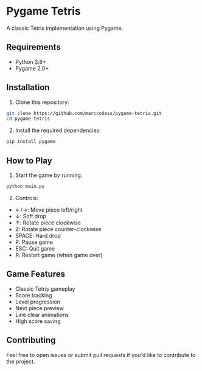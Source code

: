 # Pygame Tetris

A classic Tetris implementation using Pygame.

## Requirements

- Python 3.8+
- Pygame 2.0+

## Installation

1. Clone this repository:
```bash
git clone https://github.com/marccodess/pygame-tetris.git
cd pygame-tetris
```

2. Install the required dependencies:
```bash
pip install pygame
```

## How to Play

1. Start the game by running:
```bash
python main.py
```

2. Controls:
- ←/→: Move piece left/right
- ↓: Soft drop
- ↑: Rotate piece clockwise
- Z: Rotate piece counter-clockwise
- SPACE: Hard drop
- P: Pause game
- ESC: Quit game
- R: Restart game (when game over)

## Game Features

- Classic Tetris gameplay
- Score tracking
- Level progression
- Next piece preview
- Line clear animations
- High score saving

## Contributing

Feel free to open issues or submit pull requests if you'd like to contribute to the project.